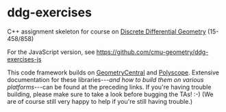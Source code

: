 # ddg-exercises

C++ assignment skeleton for course on [Discrete Differential Geometry](http://geometry.cs.cmu.edu/ddg) (15-458/858)

For the JavaScript version, see <https://github.com/cmu-geometry/ddg-exercises-js>

This code framework builds on [GeometryCentral](http://geometry-central.net/) and [Polyscope](http://polyscope.run/).  Extensive documentation for these libraries---_and how to build them on various platforms_---can be found at the preceding links.  If you're having trouble building, please make sure to take a look before bugging the TAs! :-)  (We are of course still very happy to help if you're still having trouble.)

